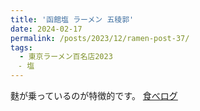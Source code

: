 ```yaml
---
title: '函館塩 ラーメン 五稜郭'
date: 2024-02-17
permalink: /posts/2023/12/ramen-post-37/
tags:
  - 東京ラーメン百名店2023
　- 塩
---
```


麩が乗っているのが特徴的です。
[食べログ](https://tabelog.com/tokyo/A1319/A131906/13154596/)

